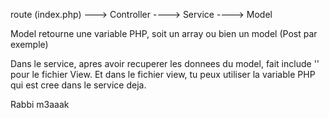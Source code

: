 route (index.php) ---> Controller ----> Service ----> Model

Model retourne une variable PHP, soit un array ou bien un model (Post par exemple)

Dans le service, apres avoir recuperer les donnees du model, fait include '' pour le fichier View. Et dans le fichier view, tu peux utiliser la variable PHP qui est cree dans le service deja.


Rabbi m3aaak
